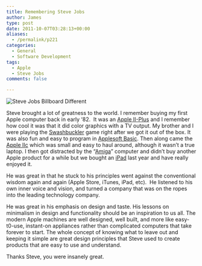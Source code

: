 ```yaml
---
title: Remembering Steve Jobs
author: James
type: post
date: 2011-10-07T03:28:13+00:00
aliases:
  - /permalink/p221
categories:
  - General
  - Software Development
tags:
  - Apple
  - Steve Jobs
comments: false

---
```

![Steve Jobs Billboard Different][1]

Steve brought a lot of greatness to the world. I remember buying my first Apple computer back in early ‘82.  It was an [Apple II-Plus][2] and I remember how cool it was that it did color graphics with a TV output. My brother and I were playing the [Swashbuckler][3] game right after we got it out of the box. It was also fun and easy to program in [Applesoft Basic][4]. Then along came the [Apple IIc][5] which was small and easy to haul around, although it wasn’t a true laptop. I then got distracted by the “[Amiga][6]” computer and didn’t buy another Apple product for a while but we bought an [iPad][7] last year and have really enjoyed it.

He was great in that he stuck to his principles went against the conventional wisdom again and again (Apple Store, iTunes, iPad, etc).  He listened to his own inner voice and vision, and turned a company that was on the ropes into the leading technology company.

He was great in his emphasis on design and taste. His lessons on minimalism in design and functionality should be an inspiration to us all. The modern Apple machines are well designed, well built, and more like easy-t0-use, instant-on appliances rather than complicated computers that take forever to start. The whole concept of knowing what to leave out and keeping it simple are great design principles that Steve used to create products that are easy to use and understand.

Thanks Steve, you were insanely great.

 [1]: /uploads/2011/10/jobs_billboard_different.jpg
 [2]: http://en.wikipedia.org/wiki/Apple_II_Plus
 [3]: http://en.wikipedia.org/wiki/Swashbuckler_(video_game)
 [4]: http://en.wikipedia.org/wiki/Applesoft_BASIC
 [5]: http://en.wikipedia.org/wiki/Apple_IIc
 [6]: http://en.wikipedia.org/wiki/Amiga
 [7]: http://en.wikipedia.org/wiki/Ipad